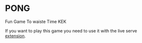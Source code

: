 # PONG
Fun Game To waiste Time KEK

If you want to play this game you need to use it with the live serve [extension][extension].




[extension]:https://marketplace.visualstudio.com/items?itemName=ritwickdey.LiveServer
